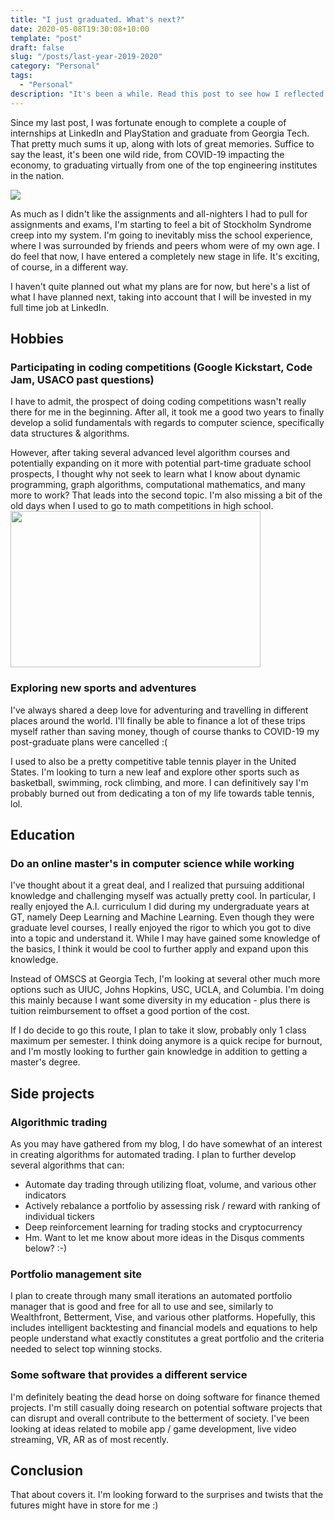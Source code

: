 ```yaml
---
title: "I just graduated. What's next?"
date: 2020-05-08T19:30:08+10:00
template: "post"
draft: false
slug: "/posts/last-year-2019-2020"
category: "Personal"
tags:
  - "Personal"
description: "It's been a while. Read this post to see how I reflected on this past year of events, and what I plan for future events."
---
```


Since my last post, I was fortunate enough to complete a couple of internships at LinkedIn and PlayStation and graduate from Georgia Tech. That pretty much sums it up, along with lots of great memories. Suffice to say the least, it's been one wild ride, from COVID-19 impacting the economy, to graduating virtually from one of the top engineering institutes in the nation.

<img src="https://upload.wikimedia.org/wikipedia/commons/thumb/8/80/LinkedIn_Logo_2013.svg/200px-LinkedIn_Logo_2013.svg.png" />

As much as I didn't like the assignments and all-nighters I had to pull for assignments and exams, I'm starting to feel a bit of Stockholm Syndrome creep into my system. I'm going to inevitably miss the school experience, where I was surrounded by friends and peers whom were of my own age. I do feel that now, I have entered a completely new stage in life. It's exciting, of course, in a different way.

I haven't quite planned out what my plans are for now, but here's a list of what I have planned next, taking into account that I will be invested in my full time job at LinkedIn.

## Hobbies

### Participating in coding competitions (Google Kickstart, Code Jam, USACO past questions)
I have to admit, the prospect of doing coding competitions wasn't really there for me in the beginning. After all, it took me a good two years to finally develop a solid fundamentals with regards to computer science, specifically data structures & algorithms. 

However, after taking several advanced level algorithm courses and potentially expanding on it more with potential part-time graduate school prospects, I thought why not seek to learn what I know about dynamic programming, graph algorithms, computational mathematics, and many more to work? That leads into the second topic. I'm also missing a bit of the old days when I used to go to math competitions in high school.
<img src="https://www.freelancinggig.com/blog/wp-content/uploads/2018/06/Google-Code-Jam-in-2018-1280x720.jpg" width="400" height="250" />

### Exploring new sports and adventures
I've always shared a deep love for adventuring and travelling in different places around the world. I'll finally be able to finance a lot of these trips myself rather than saving money, though of course thanks to COVID-19 my post-graduate plans were cancelled :(

I used to also be a pretty competitive table tennis player in the United States. I'm looking to turn a new leaf and explore other sports such as basketball, swimming, rock climbing, and more. I can definitively say I'm probably burned out from dedicating a ton of my life towards table tennis, lol.

## Education

### Do an online master's in computer science while working
I've thought about it a great deal, and I realized that pursuing additional knowledge and challenging myself was actually pretty cool. In particular, I really enjoyed the A.I. curriculum I did during my undergraduate years at GT, namely Deep Learning and Machine Learning. Even though they were graduate level courses, I really enjoyed the rigor to which you got to dive into a topic and understand it. While I may have gained some knowledge of the basics, I think it would be cool to further apply and expand upon this knowledge.

Instead of OMSCS at Georgia Tech, I'm looking at several other much more options such as UIUC, Johns Hopkins, USC, UCLA, and Columbia. I'm doing this mainly because I want some diversity in my education - plus there is tuition reimbursement to offset a good portion of the cost.

 If I do decide to go this route, I plan to take it slow, probably only 1 class maximum per semester. I think doing anymore is a quick recipe for burnout, and I'm mostly looking to further gain knowledge in addition to getting a master's degree.

## Side projects
### Algorithmic trading
As you may have gathered from my blog, I do have somewhat of an interest in creating algorithms for automated trading. I plan to further develop several algorithms that can:

- Automate day trading through utilizing float, volume, and various other indicators
- Actively rebalance a portfolio by assessing risk / reward with ranking of individual tickers
- Deep reinforcement learning for trading stocks and cryptocurrency
- Hm. Want to let me know about more ideas in the Disqus comments below? :-)

### Portfolio management site
I plan to create through many small iterations an automated portfolio manager that is good and free for all to use and see, similarly to Wealthfront, Betterment, Vise, and various other platforms. Hopefully, this includes intelligent backtesting and financial models and equations to help people understand what exactly constitutes a great portfolio and the criteria needed to select top winning stocks.

### Some software that provides a different service
I'm definitely beating the dead horse on doing software for finance themed projects. I'm still casually doing research on potential software projects that can disrupt and overall contribute to the betterment of society. I've been looking at ideas related to mobile app / game development, live video streaming, VR, AR as of most recently.

## Conclusion
That about covers it. I'm looking forward to the surprises and twists that the futures might have in store for me :)





